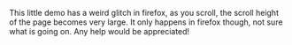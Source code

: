 This little demo has a weird glitch in firefox, as you scroll, the scroll height of the page becomes very large.
It only happens in firefox though, not sure what is going on. Any help would be appreciated!
